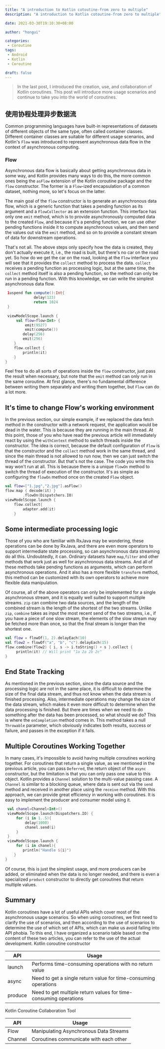 ```yaml
---
title: "A introduction to Kotlin cotoutine-from zero to multiple"
description: "A introduction to Kotlin cotoutine-from zero to multiple"

date: 2021-03-30T19:10:30+08:00

author: "hongui"

categories:
 - Coroutine
tags:
 - Android
 - Kotlin
 - Coroutine

draft: false
---
```


> In the last post, I introduced the creation, use, and collaboration of Kotlin coroutines. This post will introduce more usage scenarios and continue to take you into the world of coroutines.

## 使用协程处理异步数据流
Common programming languages have built-in representations of datasets of different objects of the same type, often called container classes. Different container classes are suitable for different usage scenarios, and Kotlin's `Flow` was introduced to represent asynchronous data flow in the context of asynchronous computing.

### Flow
Asynchronous data flow is basically about getting asynchronous data in some way, and Kotlin provides many ways to do this, the more common ones being the `asFlow` extension of the Kotlin coroutine package and the `flow` constructor. The former is a `Flow`-ized encapsulation of a common dataset, nothing more, so let's focus on the latter.

The main goal of the `flow` constructor is to generate an asynchronous data flow, which is a generic function that takes a pending function as its argument and a `FlowCollector` as an extension function. This interface has only one `emit` method, which is to provide asynchronously computed data to the created `Flow`, and because it's a pending function, we can use other pending functions inside it to compute asynchronous values, and then send the values out via the `emit` method, and so on to provide a constant stream of data for downstream operations.

That's not all. The above steps only specify how the data is created, they don't actually execute it, i.e., the road is built, but there's no car on the road yet. So how do we get the car on the road, looking at the `Flow` interface you will see that it provides the `collect` method to process the data. `collect` receives a pending function as processing logic, but at the same time, the `collect` method itself is also a pending function, so the method can only be run in a pending function. With this knowledge, we can write the simplest asynchronous data flow.
```kotlin
 1uspend fun compute():Int{
             delay(123)
             return 1024
 }
 
 viewModelScope.launch {
     val flow=flow<Int> {
         emit(9527)
         emit(compute())
        delay(256)
        emit(256)
    }
    flow.collect {
        println(it)
    }
}
```
Feel free to do all sorts of operations inside the `flow` constructor, just pass the result when necessary, but note that the `emit` method can only run in the same coroutine. At first glance, there's no fundamental difference between writing them separately and writing them together, but `Flow` can do a lot more.

## It's time to change Flow's working environment
In the previous section, our simple example, if we replaced the data fetch method in the constructor with a network request, the application would be dead in the water. This is because they are running in the main thread. At this point, those of you who have read the previous article will immediately react by using the `withContext` method to switch threads inside the constructor. The idea is correct, because the default configuration of `Flow` is that the constructor and the `collect` method work in the same thread, and since the main thread is not allowed to run now, then we can just switch the thread of the constructor. But that's not the case. The code you write this way won't run at all. This is because there is a unique `flowOn` method to switch the thread of execution of the constructor. It's as simple as configuring the `flowOn` method once on the created `Flow` object.
```kotlin
val flow=["1.jpg","2.jpg"].asFlow()
flow.map { decode(it) }
        .flowOn(Dispatchers.IO)
viewModelScope.launch {
    flow.collect{
        adapter.add(it)
    }
```
## Some intermediate processing logic

Those of you who are familiar with RxJava may be wondering, these operations can be done by RxJava, and there are even more operators to support intermediate state processing, so can asynchronous data streaming do all this. Undoubtedly, it can. Ordinary datasets have `map`,`filter` and other methods that work just as well for asynchronous data streams. And all of these methods take pending functions as arguments, which can perform asynchronous operations. And it also has a more flexible `transform` method, this method can be customized with its own operators to achieve more flexible data manipulation.

Of course, all of the above operators can only be implemented for a single asynchronous stream, and it is equally well suited to support multiple streams. `zip` can combine two data sources, and the length of the combined stream is the length of the shortest of the two streams. Unlike `zip`, `combine` takes as input the most recent send of the two streams, i.e., if you have a piece of one slow stream, the elements of the slow stream may be fetched more than once, so that the final stream is longer than the shortest one.
```kotlin
val flow = flowOf(1, 2).delayEach(10)
val flow2 = flowOf("a", "b", "c").delayEach(15)
flow.combine(flow2) { i, s -> i.toString() + s }.collect {
     println(it) // Will print "1a 2a 2b 2c"
}
```
## End State Tracking
As mentioned in the previous section, since the data source and the processing logic are not in the same place, it is difficult to determine the size of the final data stream, and thus not know when the data stream is finished processing. Also, intermediate operations may change the size of the data stream, which makes it even more difficult to determine when the data processing is finished. But there are times when we need to do something after the data has been processed, so what should we do? This is where the `onCompletion` method comes in. This method takes a null `Throwable` parameter, which obviously indicates both results, success or failure, and passes in the exception if it fails.

## Multiple Coroutines Working Together
In many cases, it's impossible to avoid having multiple coroutines working together. For coroutines that return a single value, as we mentioned in the previous article, you can pass `Deferred`, the return object of the `async` constructor, but the limitation is that you can only pass one value to this object. Kotlin provides a `Channel` solution to the multi-value passing case. A `Channel` is similar to a blocking queue, where data is sent out via the `send` method and received in another place using the `receive` method. With this approach, we can provide great efficiency in working with coroutines. It is easy to implement the producer and consumer model using it.
```kotlin
 val chanel=Channel<Int>()
 viewModelScope.launch(Dispatchers.IO) {
     for (i in 1..5){
         delay(1000)
         chanel.send(i)
     }
 }
 viewModelScope.launch { 
     for (i in chanel){
        println("Handle ${i}")
    }
}
```
Of course, this is just the simplest usage, and more producers can be added, or eliminated when the data is no longer needed, and there is even a specialized `product` constructor to directly get coroutines that return multiple values.

## Summary
Kotlin coroutines have a lot of useful APIs which cover most of the asynchronous usage scenarios. So when using coroutines, we first need to clarify the use of scenarios, and then according to the use of scenarios to determine the use of which set of APIs, which can make us avoid falling into API phobia. To this end, I have organized a scenario table based on the content of these two articles, you can refer to the use of the actual development.
Kotlin coroutine constructor

| API	| Usage |
| ---   | ---     |
| launch |	Performs time-consuming operations with no return value |
| async	| Need to get a single return value for time-consuming operations |
| produce	| Need to get multiple return values for time-consuming operations |

Kotlin Coroutine Collaboration Tool

| API	| Usage |
| ---   | ---     |
| Flow |	Manipulating Asynchronous Data Streams |
| Channel |	Coroutines communicate with each other |